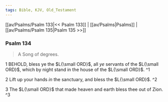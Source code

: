 ```yaml
---
tags: Bible, KJV, Old_Testament
---
```


[[av/Psalms/Psalm 133|<< Psalm 133]] | [[av/Psalms|Psalms]] | [[av/Psalms/Psalm 135|Psalm 135 >>]]

### Psalm 134

> A Song of degrees.

1 BEHOLD, bless ye the $L{\small ORD}$, all _ye_ servants of the $L{\small ORD}$, which by night stand in the house of the $L{\small ORD}$. ^1

2 Lift up your hands _in_ the sanctuary, and bless the $L{\small ORD}$. ^2

3 The $L{\small ORD}$ that made heaven and earth bless thee out of Zion. ^3
